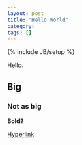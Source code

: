 ```yaml
---
layout: post
title: "Hello World"
category: 
tags: []
---
```

{% include JB/setup %}

Hello.

## Big
### Not as big

**Bold?**

[Hyperlink](http://www.google.com/webhp?hl=en&tab=ww)